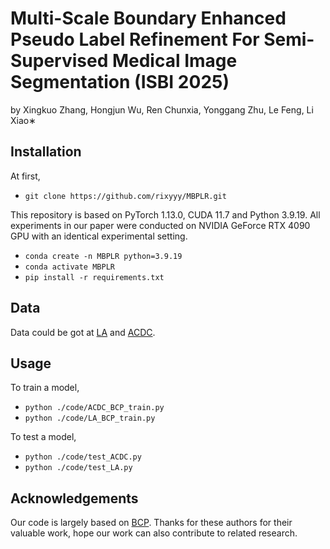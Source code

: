 # Multi-Scale Boundary Enhanced Pseudo Label Refinement For Semi-Supervised Medical Image Segmentation (ISBI 2025)
by Xingkuo Zhang, Hongjun Wu, Ren Chunxia, Yonggang Zhu, Le Feng, Li Xiao∗
## Installation
At first,  
 - `git clone https://github.com/rixyyy/MBPLR.git`  
  
This repository is based on PyTorch 1.13.0, CUDA 11.7 and Python 3.9.19. All experiments in our paper were conducted on NVIDIA GeForce RTX 4090 GPU with an identical experimental setting. 
  
 - ```conda create -n MBPLR python=3.9.19```  
 - `conda activate MBPLR`  
 - `pip install -r requirements.txt`

## Data
Data could be got at [LA](https://github.com/yulequan/UA-MT/tree/master/data) and [ACDC](https://github.com/HiLab-git/SSL4MIS/tree/master/data/ACDC).

## Usage
To train a model,
  - `python ./code/ACDC_BCP_train.py`   
  - `python ./code/LA_BCP_train.py`
    
To test a model, 
 - `python ./code/test_ACDC.py`    
 - `python ./code/test_LA.py`

## Acknowledgements
Our code is largely based on [BCP](https://github.com/DeepMed-Lab-ECNU/BCP). Thanks for these authors for their valuable work, hope our work can also contribute to related research.
